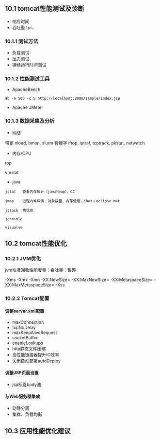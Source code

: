 ## 10.1 tomcat性能测试及诊断

* 响应时间
* 吞吐量 tps

### 10.1.1 测试方法

* 负载测试
* 压力测试
* 持续运行时间测试

### 10.1.2 性能测试工具

* ApacheBench

```
ab -n 500 -c 5 http://localhost:8080/sample/index.jsp
```

* Apache JMeter

### 10.1.3 数据采集及分析

* 网络

带宽   nload, bmon, slurm
套接字 iftop, iptraf, tcptrack, pkstat, netwatch

* 内存/CPU

top

vmstat

* java

```
jstat   查看内存统计（javaHeap）、GC

jmap    进程内堆详情、对象数量、内存使用；jhat；eclipse mat

jstack  栈信息

jconsole

visualvm
```

## 10.2 tomcat性能优化

### 10.2.1 JVM优化

jvm垃圾回收性能度量：吞吐量；暂停

-Xms
-Xmx
-Xmn
-XX:NewSize=
-XX:MaxNewSize=
-XX:MetaspaceSize=
-XX:MaxMetaspaceSize=
-Xss

### 10.2.2 Tomcat配置

#### 调整server.xml配置

* maxConnection
* tcpNoDelay
* maxKeepAliveRequest
* socketBuffer
* enableLookups
* http静态文件压缩
* 高性能链接器提升IO效率
* 关闭自动部署autoDeploy

#### 调整JSP页面设置

* jsp标签body池

#### 与Web服务器集成

* 动静分离
* 集群、负载均衡

## 10.3 应用性能优化建议